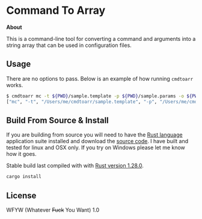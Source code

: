 # Command To Array

**About**  

This is a command-line tool for converting a command and arguments into a string array that can be used in configuration files.

## Usage

There are no options to pass.  Below is an example of how running `cmdtoarr` works.

```bash
$ cmdtoarr mc -t ${PWD}/sample.template -p ${PWD}/sample.params -o ${PWD}/sample.out
["mc", "-t", "/Users/me/cmdtoarr/sample.template", "-p", "/Users/me/cmdtoarr/sample.par", "-o", "/Users/me/cmdtoarr/sample.out"]
```

## Build From Source & Install
If you are building from source you will need to have the [Rust language ](https://rustup.rs/) application suite installed and download the [source code](https://webbrandon.github.io/cmdtoarr).  I have built and tested for linux and OSX only.  If you try on Windows please let me know how it goes.

Stable build last compiled with with [Rust version 1.28.0](https://rustup.rs/).

```bash
cargo install
```

## License  
WFYW (Whatever <s>Fuck</s> You Want) 1.0